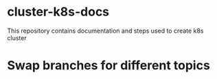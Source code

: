 # cluster-k8s-docs
This repository contains documentation and steps used to create k8s cluster
# Swap branches for different topics

